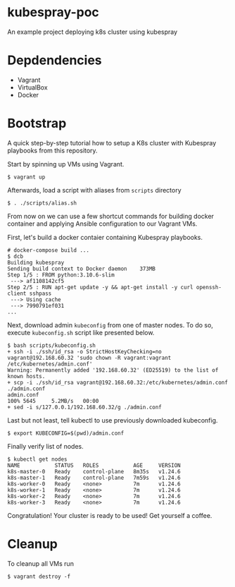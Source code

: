 # kubespray-poc
An example project deploying k8s cluster using kubespray

# Depdendencies
- Vagrant
- VirtualBox
- Docker

# Bootstrap
A quick step-by-step tutorial how to setup a K8s cluster with Kubespray playbooks from this repository.

Start by spinning up VMs using Vagrant.
```
$ vagrant up
```
Afterwards, load a script with aliases from `scripts` directory
```
$ . ./scripts/alias.sh
```
From now on we can use a few shortcut commands for building docker container and applying Ansible configuration to our Vagrant VMs. 

First, let's build a docker contaier containing Kubespray playbooks.
```
# docker-compose build ...
$ dcb
Building kubespray
Sending build context to Docker daemon    373MB
Step 1/5 : FROM python:3.10.6-slim
 ---> af1108142cf5
Step 2/5 : RUN apt-get update -y && apt-get install -y curl openssh-client sshpass
 ---> Using cache
 ---> 7990791ef031
...
```

Next, download admin `kubeconfig` from one of master nodes. To do so, execute `kubeconfig.sh` script like presented below.
```
$ bash scripts/kubeconfig.sh                                        
+ ssh -i ./ssh/id_rsa -o StrictHostKeyChecking=no vagrant@192.168.60.32 'sudo chown -R vagrant:vagrant /etc/kubernetes/admin.conf'
Warning: Permanently added '192.168.60.32' (ED25519) to the list of known hosts.
+ scp -i ./ssh/id_rsa vagrant@192.168.60.32:/etc/kubernetes/admin.conf ./admin.conf
admin.conf                                                                                                                                                                        100% 5645     5.2MB/s   00:00    
+ sed -i s/127.0.0.1/192.168.60.32/g ./admin.conf
```

Last but not least, tell kubectl to use previously downloaded kubeconfig.
```
$ export KUBECONFIG=$(pwd)/admin.conf
```

Finally verify list of nodes.
```
$ kubectl get nodes
NAME           STATUS   ROLES           AGE     VERSION
k8s-master-0   Ready    control-plane   8m35s   v1.24.6
k8s-master-1   Ready    control-plane   7m59s   v1.24.6
k8s-worker-0   Ready    <none>          7m      v1.24.6
k8s-worker-1   Ready    <none>          7m      v1.24.6
k8s-worker-2   Ready    <none>          7m      v1.24.6
k8s-worker-3   Ready    <none>          7m      v1.24.6
```

Congratulation! Your cluster is ready to be used! Get yourself a coffee. 

# Cleanup
To cleanup all VMs run 
```
$ vagrant destroy -f
```


